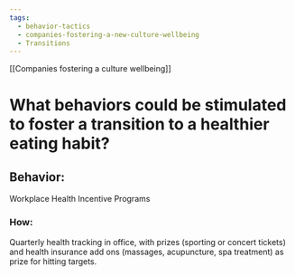 ```yaml
---
tags:
  - behavior-tactics
  - companies-fostering-a-new-culture-wellbeing
  - Transitions
---
```

[[Companies fostering a culture wellbeing]]

# **What behaviors could be stimulated to foster a transition to a healthier eating habit?**


## Behavior:
Workplace Health Incentive Programs


### How:
Quarterly health tracking in office, with prizes (sporting or concert tickets) and health insurance add ons (massages, acupuncture, spa treatment) as prize for hitting targets. 

